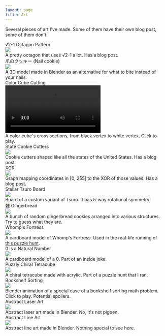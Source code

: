 ```yaml
---
layout: page
title: Art
---
```


Several pieces of art I've made. Some of them have their own blog post, some of them don't.

<div class="art-display">
    <div>
        <div class="art-title">√2-1 Octagon Pattern</div>
        <a href="{{ "/2024/05/02/sqrt-2-minus-1.html" | relative_url }}">
            <img class="center-img" src="{{ "/assets/posts/sqrt-2-minus-1/pretty-octagon.png" | relative_url }}"/>
        </a>
        <div class="caption">A pretty octagon that uses √2-1 a lot. Has a blog post.</div>
    </div>
    <div>
        <div class="art-title">爪のクッキー (Nail cookie)</div>
        <a href="{{ "/art/爪.png" | relative_url }}">
            <img class="center-img" src="{{ "/art/爪.png" | relative_url }}"/>
        </a>
        <div class="caption">A 3D model made in Blender as an alternative for what to bite instead of your nails.</div>
    </div>
    <div>
        <div class="art-title">Color Cube Cutting</div>
        <a href="{{ "/art/cube-cut.mp4" | relative_url }}">
            <video class="center-img" src="{{ "/art/cube-cut.mp4" | relative_url }}"/>
        </a>
        <div class="caption">A color cube's cross sections, from black vertex to white vertex. Click to play.</div>
    </div>
    <div>
        <div class="art-title">State Cookie Cutters</div>
        <a href="{{ "/2024/05/13/state-cutters.html" | relative_url }}">
            <img class="center-img" src="{{ "/assets/posts/state-cutters/all-state-cutters.png" | relative_url }}"/>
        </a>
        <div class="caption">Cookie cutters shaped like all the states of the United States. Has a blog post.</div>
    </div>
    <div>
        <div class="art-title">XOR</div>
        <a href="{{ "/2024/01/07/binary-operation-pictures.html" | relative_url }}">
            <img class="center-img" src="{{ "/art/xor.png" | relative_url }}"/>
        </a>
        <div class="caption">Graph mapping coordinates in [0, 255] to the XOR of those values. Has a blog post.</div>
    </div>
    <div>
        <div class="art-title">Stellar Tsuro Board</div>
        <a href="{{ "/art/stellar-tsuro.png" | relative_url }}">
            <img class="center-img" src="{{ "/art/stellar-tsuro.png" | relative_url }}"/>
        </a>
        <div class="caption">Board of a custom variant of Tsuro. It has 5-way rotational symmetry!</div>
    </div>
    <div>
        <div class="art-title">雑 Gingerbread</div>
        <a href="{{ "/art/雑-gingerbread.png" | relative_url }}">
            <img class="center-img" src="{{ "/art/雑-gingerbread.png" | relative_url }}"/>
        </a>
        <div class="caption">A bunch of random gingerbread cookies arranged into various structures. Try to guess what they are.</div>
    </div>
    <div>
        <div class="art-title">Whomp's Fortress</div>
        <a href="{{ "/art/whomps-fortress.png" | relative_url }}">
            <img class="center-img" src="{{ "/art/whomps-fortress.png" | relative_url }}"/>
        </a>
        <div class="caption">A cardboard model of Whomp's Fortress. Used in the real-life running of
            <a href="{{ "/hunts/puzzle-tour-in-the-volcano.html" | relative_url }}">this puzzle hunt</a>.</div>
    </div>
    <div>
        <div class="art-title">0 is a Natural Number</div>
        <a href="{{ "/art/0-natural-number.png" | relative_url }}">
            <img class="center-img" src="{{ "/art/0-natural-number.png" | relative_url }}"/>
        </a>
        <div class="caption">A cardboard model of a 0. Part of an inside joke.</div>
    </div>
    <div>
        <div class="art-title">Puzzly Chiral Tetracube</div>
        <a href="{{ "/art/chiral-tetracube.png" | relative_url }}">
            <img class="center-img" src="{{ "/art/chiral-tetracube.png" | relative_url }}"/>
        </a>
        <div class="caption">A chiral tetracube made with acrylic. Part of a puzzle hunt that I ran.</div>
    </div>
    <div>
        <div class="art-title">Bookshelf Sorting</div>
        <a href="{{ "/art/bookshelf-sort.mp4" | relative_url }}">
            <img class="center-img" src="{{ "/art/bookshelf-sort-empty.png" | relative_url }}"/>
        </a>
        <div class="caption">Blender animation of a special case of a bookshelf sorting math problem. Click to play. Potential spoilers.</div>
    </div>
    <div>
        <div class="art-title">Abstract Laser Art</div>
        <a href="{{ "/art/abstract-laser.png" | relative_url }}">
            <img class="center-img" src="{{ "/art/abstract-laser.png" | relative_url }}"/>
        </a>
        <div class="caption">Abstract laser art made in Blender. No, it's not pigpen.</div>
    </div>
    <div>
        <div class="art-title">Abstract Line Art</div>
        <a href="{{ "/art/abstract-line.png" | relative_url }}">
            <img class="center-img" src="{{ "/art/abstract-line.png" | relative_url }}"/>
        </a>
        <div class="caption">Abstract line art made in Blender. Nothing special to see here.</div>
    </div>
</div>
<br>